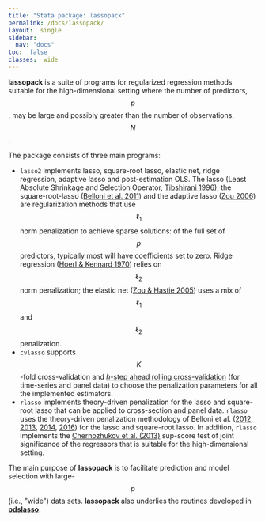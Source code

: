 ```yaml
---
title: "Stata package: lassopack"
permalink: /docs/lassopack/
layout:  single
sidebar:
  nav: "docs"
toc:  false
classes:  wide
---
```


<script type="text/javascript" async
  src="https://cdn.mathjax.org/mathjax/latest/MathJax.js?config=TeX-MML-AM_CHTML">
</script>

**lassopack** is a suite of programs for regularized regression methods suitable for the high-dimensional setting where the number of predictors, $$p$$, may be large and possibly greater than the number of observations, $$N$$.  

The package consists of three main programs: 

- `lasso2` implements lasso, square-root lasso, elastic net, ridge regression, adaptive lasso and post-estimation OLS. The lasso (Least Absolute Shrinkage and Selection Operator, [Tibshirani 1996](http://www.jstor.org/stable/2346178)), the square-root-lasso ([Belloni et al. 2011](https://doi.org/10.1093/biomet/asr043)) and the adaptive lasso ([Zou 2006](https://doi.org/10.1198/016214506000000735)) are regularization methods that use $$\ell_1$$ norm penalization to achieve sparse solutions: of the full set of $$p$$ predictors, typically most will have coefficients set to zero. Ridge regression ([Hoerl & Kennard 1970](https://doi.org/10.1080/00401706.1970.10488635)) relies on $$\ell_2$$ norm penalization; the elastic net ([Zou & Hastie 2005](https://doi.org/10.1214/009053607000000127)) uses a mix of $$\ell_1$$ and $$\ell_2$$ penalization.  
- `cvlasso` supports $$K$$-fold cross-validation and [*h*-step ahead rolling cross-validation](https://robjhyndman.com/hyndsight/tscv/) (for time-series and panel data) to choose the penalization parameters for all the implemented estimators.
- `rlasso` implements theory-driven penalization for the lasso and square-root lasso that can be applied to cross-section and panel data. `rlasso` uses the theory-driven penalization methodology of Belloni et al. ([2012](https://doi.org/10.3982/ECTA9626), [2013](http://arxiv.org/abs/1201.0220), [2014](https://doi.org/10.1093/restud/rdt044), [2016](https://doi.org/10.1080/07350015.2015.1102733)) for the lasso and square-root lasso.  In addition, `rlasso` implements the [Chernozhukov et al. (2013)](https://projecteuclid.org/euclid.aos/1387313390) sup-score test of joint significance of the regressors that is suitable for the high-dimensional setting.

The main purpose of **lassopack** is to facilitate prediction and model selection with large-$$p$$ (i.e., "wide") data sets. **lassopack** also underlies the routines developed in [**pdslasso**](https://github.com/aahr1/pdslasso). 



